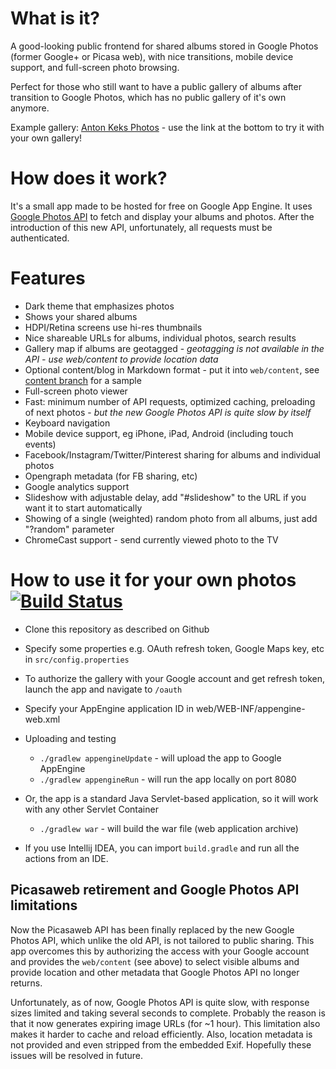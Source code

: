 What is it?
===========

A good-looking public frontend for shared albums stored in Google Photos (former Google+ or Picasa web), with nice transitions,
mobile device support, and full-screen photo browsing.

Perfect for those who still want to have a public gallery of albums after transition to Google Photos, which has no public
gallery of it's own anymore.

Example gallery: [Anton Keks Photos](https://photos.azib.net/) - use the link at the bottom to try it with your own gallery!

How does it work?
=================

It's a small app made to be hosted for free on Google App Engine.
It uses [Google Photos API](https://developers.google.com/photos/) to fetch and display your albums and photos. 
After the introduction of this new API, unfortunately, all requests must be authenticated.

Features
========

- Dark theme that emphasizes photos
- Shows your shared albums
- HDPI/Retina screens use hi-res thumbnails
- Nice shareable URLs for albums, individual photos, search results
- Gallery map if albums are geotagged - *geotagging is not available in the API - use web/content to provide location data*
- Optional content/blog in Markdown format - put it into `web/content`, see [content branch](https://github.com/angryziber/picasa-gallery/tree/content) for a sample
- Full-screen photo viewer
- Fast: minimum number of API requests, optimized caching, preloading of next photos - *but the new Google Photos API is quite slow by itself*
- Keyboard navigation
- Mobile device support, eg iPhone, iPad, Android (including touch events)
- Facebook/Instagram/Twitter/Pinterest sharing for albums and individual photos
- Opengraph metadata (for FB sharing, etc)
- Google analytics support
- Slideshow with adjustable delay, add "#slideshow" to the URL if you want it to start automatically
- Showing of a single (weighted) random photo from all albums, just add "?random" parameter
- ChromeCast support - send currently viewed photo to the TV

How to use it for your own photos [![Build Status](https://travis-ci.org/angryziber/picasa-gallery.svg?branch=master)](https://travis-ci.org/angryziber/picasa-gallery)
=================================

- Clone this repository as described on Github
- Specify some properties e.g. OAuth refresh token, Google Maps key, etc in `src/config.properties`
- To authorize the gallery with your Google account and get refresh token, launch the app and navigate to `/oauth`
- Specify your AppEngine application ID in web/WEB-INF/appengine-web.xml
- Uploading and testing
  * `./gradlew appengineUpdate` - will upload the app to Google AppEngine
  * `./gradlew appengineRun` - will run the app locally on port 8080
- Or, the app is a standard Java Servlet-based application, so it will work with any other Servlet Container  
  * `./gradlew war` - will build the war file (web application archive)

- If you use Intellij IDEA, you can import `build.gradle` and run all the actions from an IDE. 

## Picasaweb retirement and Google Photos API limitations

Now the Picasaweb API has been finally replaced by the new Google Photos API, which unlike the old API,
is not tailored to public sharing. This app overcomes this by authorizing the access with your Google
account and provides the `web/content` (see above) to select visible albums and provide location and other metadata
that Google Photos API no longer returns.

Unfortunately, as of now, Google Photos API is quite slow, with response sizes limited and taking several seconds to complete.
Probably the reason is that it now generates expiring image URLs (for ~1 hour).
This limitation also makes it harder to cache and reload efficiently. Also, location metadata is not provided and even
stripped from the embedded Exif. Hopefully these issues will be resolved in future.
